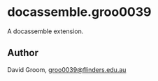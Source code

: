 # docassemble.groo0039

A docassemble extension.

## Author

David Groom, groo0039@flinders.edu.au

